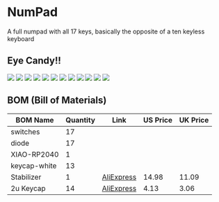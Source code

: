 # NumPad
A full numpad with all 17 keys, basically the opposite of a ten keyless keyboard

## Eye Candy!!

![](Images/Screenshot%202025-08-31%20003703.png)
![](Images/Screenshot%202025-08-31%20003709.png)
![](Images/Screenshot%202025-08-31%20003719.png)
![](Images/Screenshot%202025-08-31%20003724.png)
![](Images/Screenshot%202025-08-31%20003730.png)
![](Images/Screenshot%202025-08-31%20003741.png)
![](Images/Screenshot%202025-08-31%20003757.png)
![](Images/Screenshot%202025-08-31%20003807.png)
![](Images/Screenshot%202025-08-31%20003815.png)
![](Images/Screenshot%202025-08-31%20003829.png)
![](Images/Screenshot%202025-08-29%20113353.png)
![](Images/Screenshot%202025-08-29%20113408.png)

## BOM (Bill of Materials)

| BOM Name     | Quantity | Link | US Price | UK Price |
| ------------ | -------- | ---- | -------- | -------- |
| switches     | 17       |      |          |          |
| diode        | 17       |      |          |          |
| XIAO-RP2040  | 1        |      |          |          |
| keycap-white | 13       |      |          |          |
| Stabilizer   | 1        | [AliExpress](https://www.aliexpress.com/item/32890298703.html) |   14.98       |   11.09       |
| 2u Keycap    | 14       |  [AliExpress](https://www.aliexpress.com/item/1005008632794638.html)    |  4.13    |   3.06   |

